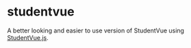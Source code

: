 # studentvue

A better looking and easier to use version of StudentVue using [StudentVue.js](https://github.com/StudentVue/StudentVue.js).
